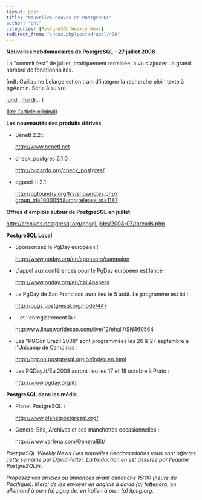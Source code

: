 ```yaml
---
layout: post
title: "Nouvelles neuves de PostgreSQL"
author: "chl"
categories: [PostgreSQL Weekly News]
redirect_from: "index.php?post/drupal/436"
---
```



<p><strong>Nouvelles hebdomadaires de PostgreSQL - 27 juillet 2008</strong></p>

<p>La "commit fest" de juillet, pratiquement terminée, a vu s'ajouter un grand nombre de fonctionnalités.</p>

<p>[ndt: Guillaume Lelarge est en train d'intégrer la recherche plein texte à pgAdmin. Série à suivre&nbsp;:

<a target="_blank" href="http://blog.guillaume.lelarge.info/index.php/post/2008/07/28/Ajout-de-la-recherche-plein-texte-sur-pgAdmin3">lundi</a>, <a target="_blank" href="http://blog.guillaume.lelarge.info/index.php/post/2008/07/29/Ajout-de-la-recherche-plein-texte-sur-pgAdmin3-2eme-jour">mardi</a>,...]</p>

<p>(<a href="http://people.planetpostgresql.org/dfetter/index.php?/archives/184-PostgreSQL-Weekly-News-July-27-2008.html">lire l'article original</a>)</p>

<!--more-->


<!--break-->

<p><strong>Les nouveautés des produits dérivés</strong></p>

<ul>

<li>Benetl 2.2&nbsp;:

<a target="_blank" href="http://www.benetl.net">http://www.benetl.net</a></li>

<li>check_postgres 2.1.0&nbsp;:

<a target="_blank" href="http://bucardo.org/check_postgres/">http://bucardo.org/check_postgres/</a></li>

<li>pgpool-II 2.1&nbsp;:

<a target="_blank" href="http://pgfoundry.org/frs/shownotes.php?group_id=1000055&amp;release_id=1187">http://pgfoundry.org/frs/shownotes.php?group_id=1000055&amp;release_id=1187</a></li>

</ul>

<p><strong>Offres d'emplois autour de PostgreSQL en juillet</strong></p>

<p><a target="_blank" href="http://archives.postgresql.org/pgsql-jobs/2008-07/threads.php">http://archives.postgresql.org/pgsql-jobs/2008-07/threads.php</a></p>

<p><strong>PostgreSQL Local</strong></p>

<ul>

<li>Sponsorisez le PgDay européen&nbsp;!

<a target="_blank" href="http://www.pgday.org/en/sponsors/campaign">http://www.pgday.org/en/sponsors/campaign</a></li>

<li>L'appel aux conférences pour le PgDay européen est lancé&nbsp;:

<a target="_blank" href="http://www.pgday.org/en/call4papers">http://www.pgday.org/en/call4papers</a></li>

<li>Le PgDay de San Francisco aura lieu le 5 août. Le programme est ici&nbsp;:

<a target="_blank" href="http://pugs.postgresql.org/node/447">http://pugs.postgresql.org/node/447</a></li>

<li>...et l'enregistrement là&nbsp;:

<a href="http:www.linuxworldexpo.com/live/12/ehall//SN460564">http:www.linuxworldexpo.com/live/12/ehall//SN460564</a></li>

<li>Les "PGCon Brazil 2008" sont programmées les 26 &amp; 27 septembre à l'Unicamp de Campinas&nbsp;:

<a target="_blank" href="http://pgcon.postgresql.org.br/index.en.html">http://pgcon.postgresql.org.br/index.en.html</a></li>

<li>Les PGDay.It/Eu 2008 auront lieu les 17 et 18 octobre à Prato&nbsp;:

<a target="_blank" href="http://www.pgday.org/it/">http://www.pgday.org/it/</a></li>

</ul>

<p><strong>PostgreSQL dans les média</strong></p>

<ul>

<li>Planet PostgreSQL&nbsp;:

<a target="_blank" href="http://www.planetpostgresql.org/">http://www.planetpostgresql.org/</a></li>

<li>General Bits, Archives et ses manchettes occasionnelles&nbsp;:

<a target="_blank" href="http://www.varlena.com/GeneralBit/">http://www.varlena.com/GeneralBit/</a></li>

</ul>

<p><em>PostgreSQL Weekly News / les nouvelles hebdomadaires vous sont offertes cette semaine par David Fetter. La traduction en est assurée par l'équipe PostgreSQLFr.</em></p>

<p><em>Proposez vos articles ou annonces avant dimanche 15:00 (heure du Pacifique). Merci de les envoyer en anglais à david (a) fetter.org, en allemand à pwn (a) pgug.de, en italien à pwn (a) itpug.org.</em></p>